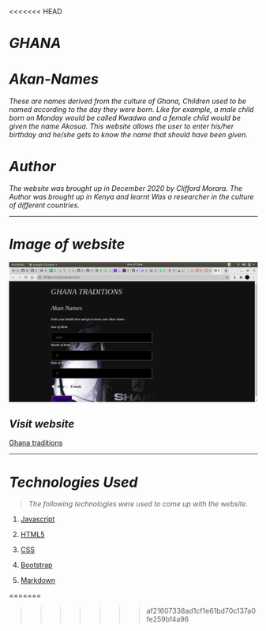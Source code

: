 <<<<<<< HEAD
# _GHANA_
# _Akan-Names_
_These are names derived from the culture of Ghana, Children used to be named according to the day they were born. Like for example, a male child born on Monday would be called Kwadwo and a female child would be given the name Akosua. This website allows the user to enter his/her birthday and he/she gets to know the name that should have been given._

# _Author_
_The website was brought up in December 2020 by Clifford Morara. The Author  was brought up in Kenya and learnt Was a researcher in the culture of different countries._
***


# _Image of website_
![Akan-names](images/website.png "culture")
 
 ## _Visit website_
 [Ghana traditions](https://cliffordmorara47.github.io/Landing-page/ "culture")
 ***

 # _Technologies Used_
 >_The following technologies were used to come up with the website._

 1. [Javascript](https://en.wikipedia.org/wiki/JavaScript "JS")

 2. [HTML5](https://en.wikipedia.org/wiki/HTML5 "Hypertext")

 3. [CSS](https://en.wikipedia.org/wiki/CSS "stylesheet")

 4. [Bootstrap](https://getbootstrap.com/ "bootstrap")
 5. [Markdown](https://en.wikipedia.org/wiki/Markdown "README.md")

=======
>>>>>>> af21607338ad1cf1e61bd70c137a0fe259bf4a96

